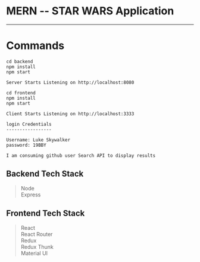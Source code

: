 # MERN -- STAR WARS Application
-------------------------------

# Commands
```
cd backend
npm install
npm start

Server Starts Listening on http://localhost:8080

cd frontend
npm install
npm start

Client Starts Listening on http://localhost:3333

login Credentials
-----------------

Username: Luke Skywalker
password: 19BBY

I am consuming github user Search API to display results

```

## Backend Tech Stack
> Node  
> Express


## Frontend Tech Stack
> React  
> React Router  
> Redux  
> Redux Thunk  
> Material UI  